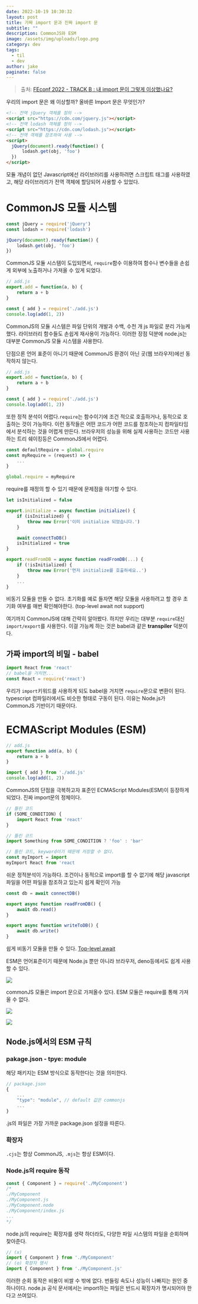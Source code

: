 ```yaml
---
date: 2022-10-19 10:30:32
layout: post
title: 가짜 import 문과 진짜 import 문
subtitle: ""
description: CommonJS와 ESM
image: /assets/img/uploads/logo.png
category: dev
tags:
  - til
  - dev
author: jake
paginate: false
---
```

> 출처: [FEconf 2022 - TRACK B : 내 import 문이 그렇게 이상했나요?](https://www.youtube.com/watch?v=ajtpcFkXqqg&t=12124s)

우리의 import 문은 왜 이상할까? 올바른 Import 문은 무엇인가?

```html
<!-- 전역 jQuery 객체를 정의 -->
<script src="https://cdn.com/jquery.js"></script>
<!-- 전역 lodash 객체를 정의 -->
<script src="https://cdn.com/lodash.js"></script>
<!-- 전역 객체를 참조하여 사용 -->
<script>
  jQuery(document).ready(function() {
	  lodash.get(obj, 'foo')
  })
</script>
```

모듈 개념이 없던 Javascript에선 라이브러리를 사용하려면 스크립트 태그를 사용하였고, 해당 라이브러리가 전역 객체에 할당되어 사용할 수 있었다.

# CommonJS 모듈 시스템

```jsx
const jQuery = require('jQuery')
const lodash = require('lodash')

jQuery(document).ready(function() {
	lodash.get(obj, 'foo')
})
```

CommonJS 모듈 시스템이 도입되면서, `require`함수 이용하여 함수나 변수들을 손쉽게 외부에 노출하거나 가져올 수 있게 되었다.

```jsx
// add.js
export.add = function(a, b) {
	return a + b
}

const { add } = require('./add.js')
console.log(add(1, 2))
```

CommonJS의 모듈 시스템은 파일 단위의 개발과 수백, 수천 개 js 파일로 분리 가능케 했다. 라이브러리 함수들도 손쉽게 재사용이 가능하다. 이러한 장점 덕분에 node.js는 대부분 CommonJS 모듈 시스템을 사용한다.

단점으론 언어 표준이 아니기 때문에 CommonJS 환경이 아닌 곳(웹 브라우저)에선 동작하지 않는다.

```jsx
// add.js
export.add = function(a, b) {
	return a + b
}

const { add } = require('./add.js')
console.log(add(1, 2))
```

또한 정적 분석이 어렵다.`require`는 함수이기에 조건 적으로 호출하거나, 동적으로 호출하는 것이 가능하다. 이런 동작들은 어떤 코드가 어떤 코드를 참조하는지 컴파일타임에서 분석하는 것을 어렵게 만든다. 브라우저의 성능을 위해 실제 사용하는 코드만 사용하는 트리 쉐이킹등은 CommonJS에서 어렵다.

```jsx
const defaultRequire = global.require
const myRequire = (request) => {
	...
}

global.require = myRequire
```

require를 재정의 할 수 있기 때문에 문제점을 야기할 수 있다.

```jsx
let isInitialized = false

export.initialize = async function initialize() {
	if (isInitialized) {
		throw new Error('이미 initialize 되었습니다.')
	}

	await connectToDB()
	isInitialized = true
}

export.readFromDB = async function readFromDB(...) {
	if (!isInitialized) {
		throw new Error('먼저 initialize를 호출하세요..')
	}
	...
}
```

비동기 모듈을 만들 수 없다. 초기화를 예로 들자면 해당 모듈을 사용하려고 할 경우 초기화 여부를 매번 확인해야한다. (top-level await not support)

여기까지 CommonJS에 대해 간략히 알아봤다. 하지만 우리는 대부분 `require`대신 `import/export`를 사용한다. 이걸 가능케 하는 것은 babel과 같은 **transpiler** 덕분이다.

## 가짜 import의 비밀 - babel

```jsx
import React from 'react'
// babel을 거치면...
const React = require('react')
```

우리가 `import`키워드를 사용하게 되도 babel을 거치면 `require`문으로 변환이 된다. typescript 컴파일러에서도 비슷한 형태로 구동이 된다. 이유는 Node.js가 CommonJS 기반이기 때문이다.

# ECMAScript Modules (ESM)

```jsx
// add.js
export function add(a, b) {
	return a + b
}

import { add } from './add.js'
console.log(add(1, 2))
```

CommonJS의 단점을 극복하고자 표준인 ECMAScript Modules(ESM)이 등장하게 되었다. 진짜 import문의 정체이다.

```jsx
// 틀린 코드
if (SOME_CONDITION) {
	import React from 'react'
}

// 틀린 코드
import Something from SOME_CONDITION ? 'foo' : 'bar'

// 틀린 코드, keyword이기 때문에 저장할 수 없다.
const myImport = import
myImport React from 'react
```

쉬운 정적분석이 가능하다. 조건이나 동적으로 import를 할 수 없기에 해당 javascript 파일을 어떤 파일을 참조하고 있는지 쉽게 확인이 가능

```jsx
const db = await connectDB()

export async function readFromDB() {
	await db.read()
}

export async function writeToDB() {
	await db.write()
}
```

쉽게 비동기 모듈을 만들 수 있다. [Top-level await](https://v8.dev/features/top-level-await)

ESM은 언어표준이기 때문에 Node.js 뿐만 아니라 브라우저, deno등에서도 쉽게 사용할 수 있다.

![](/assets/img/uploads/cjs-esm.png)

commonJS 모듈은 import 문으로 가져올수 있다. ESM 모듈은 require를 통해 가져올 수 없다.

![](/assets/img/uploads/cjs-esm2.png)

![](/assets/img/uploads/cjs-esm3.png)

## Node.js에서의 ESM 규칙

### pakage.json - tpye: module

해당 패키지는 ESM 방식으로 동작한다는 것을 의미한다.

```jsx
// package.json
{
	...
	"type": "module", // default 값은 commonjs
	...
}
```

.js의 파일은 가장 가까운 package.json 설정을 따른다.

### 확장자

`.cjs`는 항상 CommonJS, `.mjs`는 항상 ESM이다.

### Node.js의 require 동작

```jsx
const { Component } = require('./MyComponent')
/*
./MyComponent
./MyComponent.js
./MyComponent.node
./MyComponent/index.js
...
*/
```

node.js의 require는 확장자를 생략 하더라도, 다양한 파일 시스템의 파일을 순회하며 찾아준다.

```jsx
// (x)
import { Component } from './MyComponent'
// (o) 확장자 명시
import { Component } from './MyComponent.js' 
```

이러한 순회 동작은 비용이 비쌀 수 밖에 없다. 번들링 속도나 성능이 나빠지는 원인 중 하나이다. node.js 공식 문서에서는 import하는 파일은 반드시 확장자가 명시되어야 한다고 쓰여있다.